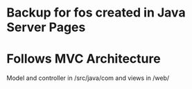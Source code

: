 # Backup for fos created in Java Server Pages 

# Follows MVC Architecture
  Model and controller in /src/java/com 
  and views  in /web/
